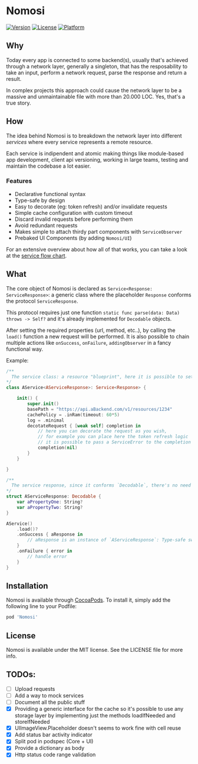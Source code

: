 # Nomosi

[![Version](https://img.shields.io/cocoapods/v/Nomosi.svg?style=flat)](https://cocoapods.org/pods/Nomosi)
[![License](https://img.shields.io/cocoapods/l/Nomosi.svg?style=flat)](https://cocoapods.org/pods/Nomosi)
[![Platform](https://img.shields.io/cocoapods/p/Nomosi.svg?style=flat)](https://cocoapods.org/pods/Nomosi)

## Why

Today every app is connected to some backend(s), usually that's achieved through a network layer, generally a singleton, that has the resposability to take an input, perform a network request, parse the response and return a result.

In complex projects this approach could cause the network layer to be a massive and unmaintainable file with more than 20.000 LOC. Yes, that's a true story.

## How

The idea behind Nomosi is to breakdown the network layer into different *services* where every service represents a remote resource. 

Each service is indipendent and atomic making things like module-based app development, client api versioning, working in large teams, testing and maintain the codebase a lot easier.

### Features
- Declarative functional syntax
- Type-safe by design
- Easy to decorate (eg: token refresh) and/or invalidate requests
- Simple cache configuration with custom timeout
- Discard invalid requests before performing them
- Avoid redundant requests
- Makes simple to attach thirdy part components with `ServiceObserver`
- Prebaked UI Components (by adding `Nomosi/UI`)

For an extensive overview about how all of that works, you can take a look at the [service flow chart](https://github.com/MarioIannotta/Nomosi/wiki/Service-flow-chart).

## What

The core object of Nomosi is declared as  `Service<Response: ServiceResponse>`: a generic class where the placeholder `Response` conforms the protocol  `ServiceResponse`. 

This protocol requires just one function `static func parse(data: Data) throws -> Self?` and it's already implemented for `Decodable` objects.

After setting the required properties (url, method, etc..), by calling the `load()` function a new request will be performed. It is also possible to chain multiple actions like `onSuccess`, `onFailure`, `addingObserver` in a fancy functional way.

Example:
```swift
/**
  The service class: a resource "blueprint", here it is possible to set endpoint, cache policy, log level etc...
*/
class AService<AServiceResponse>: Service<Response> {

    init() {
        super.init()
        basePath = "https://api.aBackend.com/v1/resources/1234"
        cachePolicy = .inRam(timeout: 60*5)
        log = .minimal
        decotateRequest { [weak self] completion in
            // here you can decorate the request as you wish,
            // for example you can place here the token refresh logic
            // it is possible to pass a ServiceError to the completion block or nil
            completion(nil)
        }
    }

}

/** 
  The service response, since it conforms `Decodable`, there's no need to implement the parse function.
*/
struct AServiceResponse: Decodable {
    var aPropertyOne: String?
    var aPropertyTwo: String?
}

AService()
    .load()?
    .onSuccess { aResponse in
        // aResponse is an instance of `AServiceResponse`: Type-safe swift superpower!
    }
    .onFailure { error in
        // handle error
    }
}
```

## Installation

Nomosi is available through [CocoaPods](https://cocoapods.org). To install
it, simply add the following line to your Podfile:

```ruby
pod 'Nomosi'
```

## License

Nomosi is available under the MIT license. See the LICENSE file for more info.

## TODOs:

* [ ] Upload requests
* [ ] Add a way to mock services
* [ ] Document all the public stuff
* [x] Providing a generic interface for the cache so it's possible to use any storage layer by implementing just the methods loadIfNeeded and storeIfNeeded
* [x] UIImageView.Placeholder doesn't seems to work fine with cell reuse 
* [x] Add status bar activity indicator
* [x] Split pod in podspec (Core + UI)
* [x] Provide a dictionary as body
* [x] Http status code range validation
